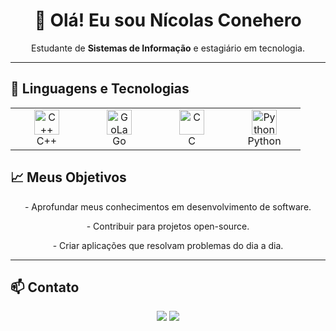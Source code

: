 <h1 align="center">👋 Olá! Eu sou Nícolas Conehero</h1>

<p align="center">
  Estudante de <strong>Sistemas de Informação</strong> e estagiário em tecnologia.
</p>

---

## 🚀 Linguagens e Tecnologias

<table align="center">
  <tr>
    <td align="center" width="100">
      <img src="https://cdn.jsdelivr.net/gh/devicons/devicon/icons/cplusplus/cplusplus-original.svg" width="40" alt="C++">
      <br>C++
    </td>
    <td align="center" width="100">
      <img src="https://cdn.jsdelivr.net/gh/devicons/devicon/icons/go/go-original.svg" width="40" alt="GoLang">
      <br>Go
    </td>
    <td align="center" width="100">
      <img src="https://cdn.jsdelivr.net/gh/devicons/devicon/icons/c/c-original.svg" width="40" alt="C">
      <br>C
    </td>
    <td align="center" width="100">
      <img src="https://cdn.jsdelivr.net/gh/devicons/devicon/icons/python/python-original.svg" width="40" alt="Python">
      <br>Python
    </td>
  </tr>
</table>

## 📈 Meus Objetivos
<p align="center">
- Aprofundar meus conhecimentos em desenvolvimento de software.
</p>
<p align="center">
- Contribuir para projetos open-source.
</p>
<p align="center">
- Criar aplicações que resolvam problemas do dia a dia.
</p>

---

## 📫 Contato

<p align="center">
  <a href="https://www.linkedin.com/in/nicolas-conehero" target="_blank"><img src="https://img.shields.io/badge/-LinkedIn-blue?style=for-the-badge&logo=LinkedIn&logoColor=white" /></a>
  <a href="mailto:nicolaslgconehero13@gmail.com"><img src="https://img.shields.io/badge/-Email-red?style=for-the-badge&logo=Gmail&logoColor=white" /></a>
</p>
<!---
Conehero-Nicolas/Conehero-Nicolas is a ✨ special ✨ repository because its `README.md` (this file) appears on your GitHub profile.
You can click the Preview link to take a look at your changes.
--->
